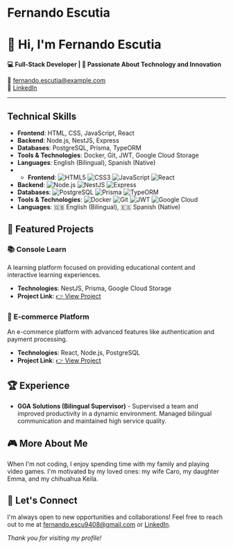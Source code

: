 # Fernando Escutia
# 👋 Hi, I'm Fernando Escutia
**💻 Full-Stack Developer | 🚀 Passionate About Technology and Innovation**

📧 fernando.escutia@example.com  
💼 [LinkedIn](https://linkedin.com/in/fernando-escutia-75901125b/)

---


## Technical Skills
- **Frontend**: HTML, CSS, JavaScript, React
- **Backend**: Node.js, NestJS, Express
- **Databases**: PostgreSQL, Prisma, TypeORM
- **Tools & Technologies**: Docker, Git, JWT, Google Cloud Storage
- **Languages**: English (Bilingual), Spanish (Native)
- - **Frontend**: ![HTML5](https://img.shields.io/badge/HTML5-E34F26?style=flat&logo=html5&logoColor=white) ![CSS3](https://img.shields.io/badge/CSS3-1572B6?style=flat&logo=css3&logoColor=white) ![JavaScript](https://img.shields.io/badge/JavaScript-F7DF1E?style=flat&logo=javascript&logoColor=black) ![React](https://img.shields.io/badge/React-61DAFB?style=flat&logo=react&logoColor=black)
- **Backend**: ![Node.js](https://img.shields.io/badge/Node.js-339933?style=flat&logo=nodedotjs&logoColor=white) ![NestJS](https://img.shields.io/badge/NestJS-E0234E?style=flat&logo=nestjs&logoColor=white) ![Express](https://img.shields.io/badge/Express.js-000000?style=flat&logo=express&logoColor=white)
- **Databases**: ![PostgreSQL](https://img.shields.io/badge/PostgreSQL-4169E1?style=flat&logo=postgresql&logoColor=white) ![Prisma](https://img.shields.io/badge/Prisma-2D3748?style=flat&logo=prisma&logoColor=white) ![TypeORM](https://img.shields.io/badge/TypeORM-FF6C37?style=flat&logo=typeorm&logoColor=white)
- **Tools & Technologies**: ![Docker](https://img.shields.io/badge/Docker-2496ED?style=flat&logo=docker&logoColor=white) ![Git](https://img.shields.io/badge/Git-F05032?style=flat&logo=git&logoColor=white) ![JWT](https://img.shields.io/badge/JWT-000000?style=flat&logo=JSON%20web%20tokens&logoColor=white) ![Google Cloud](https://img.shields.io/badge/Google_Cloud-4285F4?style=flat&logo=googlecloud&logoColor=white)
- **Languages**: 🇬🇧 English (Bilingual), 🇪🇸 Spanish (Native)

## 🌟 Featured Projects
### 📚 Console Learn
A learning platform focused on providing educational content and interactive learning experiences.
- **Technologies**: NestJS, Prisma, Google Cloud Storage
- **Project Link**: [👉 View Project](https://github.com/FEFernandoEscutia/Video-Academy)

### 🛒 E-commerce Platform
An e-commerce platform with advanced features like authentication and payment processing.
- **Technologies**: React, Node.js, PostgreSQL
- **Project Link**: [👉 View Project](https://github.com/FEFernandoEscutia/e-commerce-BE)

## 🏆 Experience
- **GGA Solutions (Bilingual Supervisor)** - Supervised a team and improved productivity in a dynamic environment. Managed bilingual communication and maintained high service quality.

## 🎮 More About Me
When I'm not coding, I enjoy spending time with my family and playing video games. I'm motivated by my loved ones: my wife Caro, my daughter Emma, and my chihuahua Keila.

## 🤝 Let's Connect
I'm always open to new opportunities and collaborations! Feel free to reach out to me at fernando.escu9408@gmail.com or [LinkedIn](https://linkedin.com/in/fernando-escutia-75901125b/).

*Thank you for visiting my profile!*
